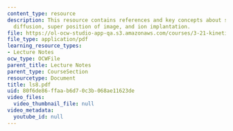 ```yaml
---
content_type: resource
description: This resource contains references and key concepts about steady state
  diffusion, super position of image, and ion implantation.
file: https://ol-ocw-studio-app-qa.s3.amazonaws.com/courses/3-21-kinetic-processes-in-materials-spring-2006/80f6de86ffaab6d70c3b068ae11623de_ls8.pdf
file_type: application/pdf
learning_resource_types:
- Lecture Notes
ocw_type: OCWFile
parent_title: Lecture Notes
parent_type: CourseSection
resourcetype: Document
title: ls8.pdf
uid: 80f6de86-ffaa-b6d7-0c3b-068ae11623de
video_files:
  video_thumbnail_file: null
video_metadata:
  youtube_id: null
---
```

